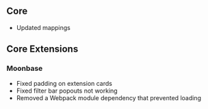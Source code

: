 ## Core

- Updated mappings

## Core Extensions

### Moonbase
- Fixed padding on extension cards
- Fixed filter bar popouts not working
- Removed a Webpack module dependency that prevented loading
